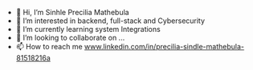 - 👋 Hi, I’m Sinhle Precilia Mathebula
- 👀 I’m interested in backend, full-stack and Cybersecurity 
- 🌱 I’m currently learning system Integrations
- 💞️ I’m looking to collaborate on ...
- 📫 How to reach me www.linkedin.com/in/precilia-sindle-mathebula-81518216a

<!---
PreciliaMathebula/PreciliaMathebula is a ✨ special ✨ repository because its `README.md` (this file) appears on your GitHub profile.
You can click the Preview link to take a look at your changes.
--->
